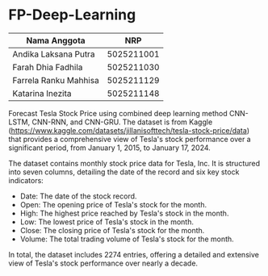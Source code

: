 # FP-Deep-Learning

|Nama Anggota |NRP |
|---|---|
|Andika Laksana Putra | 5025211001 |
|Farah Dhia Fadhila | 5025211030 |
|Farrela Ranku Mahhisa | 5025211129|
|Katarina Inezita | 5025211148|

Forecast Tesla Stock Price using combined deep learning method CNN-LSTM, CNN-RNN, and CNN-GRU. The dataset is from Kaggle (https://www.kaggle.com/datasets/jillanisofttech/tesla-stock-price/data) that provides a comprehensive view of Tesla's stock performance over a significant period, from January 1, 2015, to January 17, 2024.

The dataset contains monthly stock price data for Tesla, Inc. It is structured into seven columns, detailing the date of the record and six key stock indicators:

- Date: The date of the stock record.
- Open: The opening price of Tesla's stock for the month.
- High: The highest price reached by Tesla's stock in the month.
- Low: The lowest price of Tesla's stock in the month.
- Close: The closing price of Tesla's stock for the month.
- Volume: The total trading volume of Tesla's stock for the month. </br>

In total, the dataset includes 2274 entries, offering a detailed and extensive view of Tesla's stock performance over nearly a decade.
